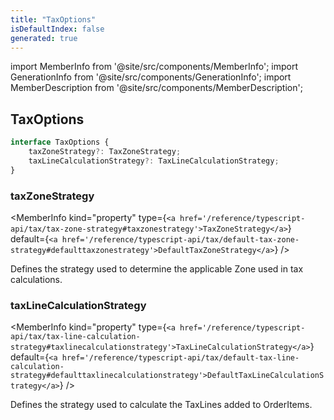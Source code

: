 ```yaml
---
title: "TaxOptions"
isDefaultIndex: false
generated: true
---
```

<!-- This file was generated from the Vendure source. Do not modify. Instead, re-run the "docs:build" script -->
import MemberInfo from '@site/src/components/MemberInfo';
import GenerationInfo from '@site/src/components/GenerationInfo';
import MemberDescription from '@site/src/components/MemberDescription';


## TaxOptions

<GenerationInfo sourceFile="packages/core/src/config/vendure-config.ts" sourceLine="891" packageName="@vendure/core" />



```ts title="Signature"
interface TaxOptions {
    taxZoneStrategy?: TaxZoneStrategy;
    taxLineCalculationStrategy?: TaxLineCalculationStrategy;
}
```

<div className="members-wrapper">

### taxZoneStrategy

<MemberInfo kind="property" type={`<a href='/reference/typescript-api/tax/tax-zone-strategy#taxzonestrategy'>TaxZoneStrategy</a>`} default={`<a href='/reference/typescript-api/tax/default-tax-zone-strategy#defaulttaxzonestrategy'>DefaultTaxZoneStrategy</a>`}   />

Defines the strategy used to determine the applicable Zone used in tax calculations.
### taxLineCalculationStrategy

<MemberInfo kind="property" type={`<a href='/reference/typescript-api/tax/tax-line-calculation-strategy#taxlinecalculationstrategy'>TaxLineCalculationStrategy</a>`} default={`<a href='/reference/typescript-api/tax/default-tax-line-calculation-strategy#defaulttaxlinecalculationstrategy'>DefaultTaxLineCalculationStrategy</a>`}   />

Defines the strategy used to calculate the TaxLines added to OrderItems.


</div>
